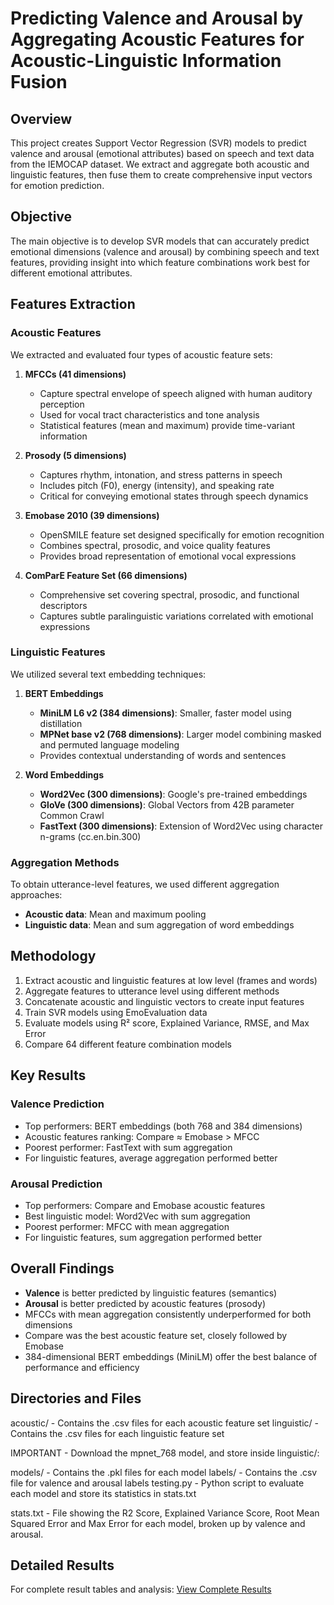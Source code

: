 # Predicting Valence and Arousal by Aggregating Acoustic Features for Acoustic-Linguistic Information Fusion

## Overview

This project creates Support Vector Regression (SVR) models to predict valence and arousal (emotional attributes) based on speech and text data from the IEMOCAP dataset. We extract and aggregate both acoustic and linguistic features, then fuse them to create comprehensive input vectors for emotion prediction.

## Objective

The main objective is to develop SVR models that can accurately predict emotional dimensions (valence and arousal) by combining speech and text features, providing insight into which feature combinations work best for different emotional attributes.

## Features Extraction

### Acoustic Features

We extracted and evaluated four types of acoustic feature sets:

1. **MFCCs (41 dimensions)**
   - Capture spectral envelope of speech aligned with human auditory perception
   - Used for vocal tract characteristics and tone analysis
   - Statistical features (mean and maximum) provide time-variant information

2. **Prosody (5 dimensions)**
   - Captures rhythm, intonation, and stress patterns in speech
   - Includes pitch (F0), energy (intensity), and speaking rate
   - Critical for conveying emotional states through speech dynamics

3. **Emobase 2010 (39 dimensions)**
   - OpenSMILE feature set designed specifically for emotion recognition
   - Combines spectral, prosodic, and voice quality features
   - Provides broad representation of emotional vocal expressions

4. **ComParE Feature Set (66 dimensions)**
   - Comprehensive set covering spectral, prosodic, and functional descriptors
   - Captures subtle paralinguistic variations correlated with emotional expressions

### Linguistic Features

We utilized several text embedding techniques:

1. **BERT Embeddings**
   - **MiniLM L6 v2 (384 dimensions)**: Smaller, faster model using distillation
   - **MPNet base v2 (768 dimensions)**: Larger model combining masked and permuted language modeling
   - Provides contextual understanding of words and sentences

2. **Word Embeddings**
   - **Word2Vec (300 dimensions)**: Google's pre-trained embeddings
   - **GloVe (300 dimensions)**: Global Vectors from 42B parameter Common Crawl
   - **FastText (300 dimensions)**: Extension of Word2Vec using character n-grams (cc.en.bin.300)

### Aggregation Methods

To obtain utterance-level features, we used different aggregation approaches:

- **Acoustic data**: Mean and maximum pooling
- **Linguistic data**: Mean and sum aggregation of word embeddings

## Methodology

1. Extract acoustic and linguistic features at low level (frames and words)
2. Aggregate features to utterance level using different methods
3. Concatenate acoustic and linguistic vectors to create input features
4. Train SVR models using EmoEvaluation data
5. Evaluate models using R² score, Explained Variance, RMSE, and Max Error
6. Compare 64 different feature combination models

## Key Results

### Valence Prediction

- Top performers: BERT embeddings (both 768 and 384 dimensions)
- Acoustic features ranking: Compare ≈ Emobase > MFCC
- Poorest performer: FastText with sum aggregation
- For linguistic features, average aggregation performed better

### Arousal Prediction

- Top performers: Compare and Emobase acoustic features
- Best linguistic model: Word2Vec with sum aggregation
- Poorest performer: MFCC with mean aggregation
- For linguistic features, sum aggregation performed better

## Overall Findings

- **Valence** is better predicted by linguistic features (semantics)
- **Arousal** is better predicted by acoustic features (prosody)
- MFCCs with mean aggregation consistently underperformed for both dimensions
- Compare was the best acoustic feature set, closely followed by Emobase
- 384-dimensional BERT embeddings (MiniLM) offer the best balance of performance and efficiency

## Directories and Files

acoustic/ - Contains the .csv files for each acoustic feature set
linguistic/ - Contains the .csv files for each linguistic feature set

IMPORTANT - Download the mpnet_768 model, and store inside linguistic/:

models/ - Contains the .pkl files for each model
labels/ - Contains the .csv file for valence and arousal labels
testing.py - Python script to evaluate each model and store its statistics in stats.txt

stats.txt - File showing the R2 Score, Explained Variance Score, Root Mean Squared Error and Max Error for each model, broken up by valence and arousal.

## Detailed Results

For complete result tables and analysis: [View Complete Results](https://drive.google.com/file/d/1vbQ-KlyEiNk6XevqSsXSuO5pK4BbPZjR/view?usp=drive_link)

